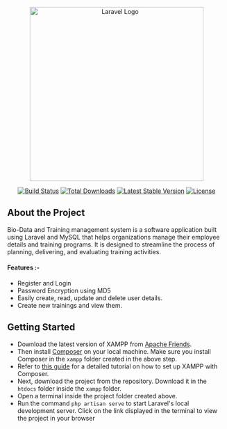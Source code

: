 <p align="center"><a href="https://laravel.com" target="_blank"><img src="https://raw.githubusercontent.com/laravel/art/master/logo-lockup/5%20SVG/2%20CMYK/1%20Full%20Color/laravel-logolockup-cmyk-red.svg" width="400" alt="Laravel Logo"></a></p>

<p align="center">
<a href="https://github.com/laravel/framework/actions"><img src="https://github.com/laravel/framework/workflows/tests/badge.svg" alt="Build Status"></a>
<a href="https://packagist.org/packages/laravel/framework"><img src="https://img.shields.io/packagist/dt/laravel/framework" alt="Total Downloads"></a>
<a href="https://packagist.org/packages/laravel/framework"><img src="https://img.shields.io/packagist/v/laravel/framework" alt="Latest Stable Version"></a>
<a href="https://packagist.org/packages/laravel/framework"><img src="https://img.shields.io/packagist/l/laravel/framework" alt="License"></a>
</p>

## About the Project

Bio-Data and Training management system is a software application built using Laravel and MySQL that helps organizations manage their employee details and training programs. It is designed to streamline the process of planning, delivering, and evaluating training activities.
#### Features :-
- Register and Login
- Password Encryption using MD5
- Easily create, read, update and delete user details.
- Create new trainings and view them.



## Getting Started
- Download the latest version of XAMPP from [Apache Friends](https://www.apachefriends.org/).
- Then install [Composer](https://getcomposer.org/download/) on your local machine. Make sure you install Composer in the `xampp` folder created in the above step.
- Refer to [this guide](https://www.thecodedeveloper.com/install-composer-windows-xampp/) for a detailed tutorial on how to set up XAMPP with Composer.
- Next, download the project from the repository. Download it in the `htdocs` folder inside the `xampp` folder.
- Open a terminal inside the project folder created above.
- Run the command `php artisan serve` to start Laravel's local development server. Click on the link displayed in the terminal to view the project in your browser
 

